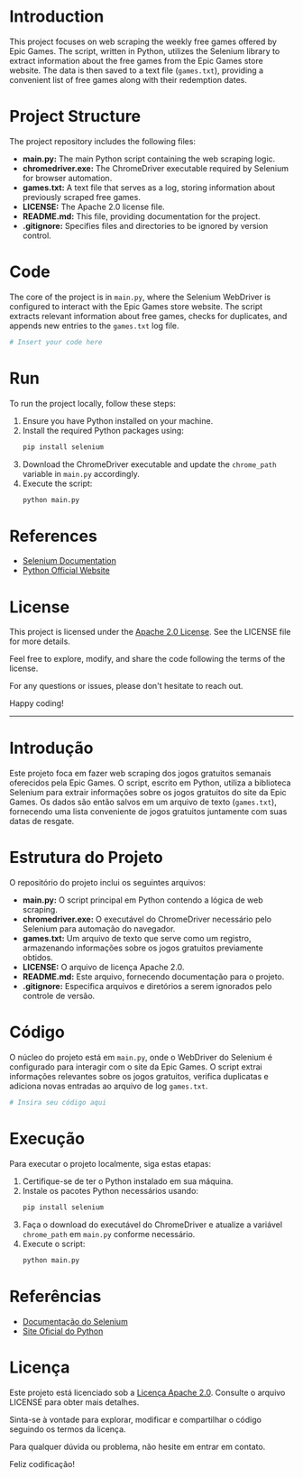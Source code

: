 # Introduction

This project focuses on web scraping the weekly free games offered by Epic Games. The script, written in Python, utilizes the Selenium library to extract information about the free games from the Epic Games store website. The data is then saved to a text file (`games.txt`), providing a convenient list of free games along with their redemption dates.

# Project Structure

The project repository includes the following files:

- **main.py:** The main Python script containing the web scraping logic.
- **chromedriver.exe:** The ChromeDriver executable required by Selenium for browser automation.
- **games.txt:** A text file that serves as a log, storing information about previously scraped free games.
- **LICENSE:** The Apache 2.0 license file.
- **README.md:** This file, providing documentation for the project.
- **.gitignore:** Specifies files and directories to be ignored by version control.

# Code

The core of the project is in `main.py`, where the Selenium WebDriver is configured to interact with the Epic Games store website. The script extracts relevant information about free games, checks for duplicates, and appends new entries to the `games.txt` log file.

```python
# Insert your code here
```

# Run

To run the project locally, follow these steps:

1. Ensure you have Python installed on your machine.
2. Install the required Python packages using:
   ```bash
   pip install selenium
   ```
3. Download the ChromeDriver executable and update the `chrome_path` variable in `main.py` accordingly.
4. Execute the script:
   ```bash
   python main.py
   ```

# References

- [Selenium Documentation](https://www.selenium.dev/documentation/en/)
- [Python Official Website](https://www.python.org/)

# License

This project is licensed under the [Apache 2.0 License](LICENSE). See the LICENSE file for more details.

Feel free to explore, modify, and share the code following the terms of the license.

For any questions or issues, please don't hesitate to reach out.

Happy coding!

---

# Introdução

Este projeto foca em fazer web scraping dos jogos gratuitos semanais oferecidos pela Epic Games. O script, escrito em Python, utiliza a biblioteca Selenium para extrair informações sobre os jogos gratuitos do site da Epic Games. Os dados são então salvos em um arquivo de texto (`games.txt`), fornecendo uma lista conveniente de jogos gratuitos juntamente com suas datas de resgate.

# Estrutura do Projeto

O repositório do projeto inclui os seguintes arquivos:

- **main.py:** O script principal em Python contendo a lógica de web scraping.
- **chromedriver.exe:** O executável do ChromeDriver necessário pelo Selenium para automação do navegador.
- **games.txt:** Um arquivo de texto que serve como um registro, armazenando informações sobre os jogos gratuitos previamente obtidos.
- **LICENSE:** O arquivo de licença Apache 2.0.
- **README.md:** Este arquivo, fornecendo documentação para o projeto.
- **.gitignore:** Especifica arquivos e diretórios a serem ignorados pelo controle de versão.

# Código

O núcleo do projeto está em `main.py`, onde o WebDriver do Selenium é configurado para interagir com o site da Epic Games. O script extrai informações relevantes sobre os jogos gratuitos, verifica duplicatas e adiciona novas entradas ao arquivo de log `games.txt`.

```python
# Insira seu código aqui
```

# Execução

Para executar o projeto localmente, siga estas etapas:

1. Certifique-se de ter o Python instalado em sua máquina.
2. Instale os pacotes Python necessários usando:
   ```bash
   pip install selenium
   ```
3. Faça o download do executável do ChromeDriver e atualize a variável `chrome_path` em `main.py` conforme necessário.
4. Execute o script:
   ```bash
   python main.py
   ```

# Referências

- [Documentação do Selenium](https://www.selenium.dev/documentation/en/)
- [Site Oficial do Python](https://www.python.org/)

# Licença

Este projeto está licenciado sob a [Licença Apache 2.0](LICENSE). Consulte o arquivo LICENSE para obter mais detalhes.

Sinta-se à vontade para explorar, modificar e compartilhar o código seguindo os termos da licença.

Para qualquer dúvida ou problema, não hesite em entrar em contato.

Feliz codificação!
